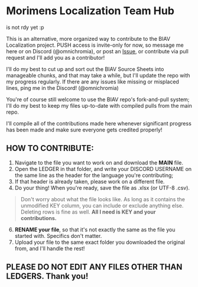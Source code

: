 # Morimens Localization Team Hub

is not rdy yet :p

This is an alternative, more organized way to contribute to the BIAV Localization project. PUSH access is invite-only for now, so message me here or on Discord (@omnichromia), or post an [Issue](https://github.com/omnichromia/morimens-volunteer-coordination/issues), or contribute via pull request and I'll add you as a contributor! 

I'll do my best to cut up and sort out the BIAV Source Sheets into manageable chunks, and that may take a while, but I'll update the repo with my progress regularly. If there are any issues like missing or misplaced lines, ping me in the Discord! (@omnichromia)

You're of course still welcome to use the BIAV repo's fork-and-pull system; I'll do my best to keep my files up-to-date with compiled pulls from the main repo.

I'll compile all of the contributions made here whenever significant progress has been made and make sure everyone gets credited properly!


## HOW TO CONTRIBUTE:

1. Navigate to the file you want to work on and download the **MAIN** file.
2. Open the LEDGER in that folder, and write your DISCORD USERNAME on the same line as the header for the language you're contributing;
3. If that header is already taken, please work on a different file.
4. Do your thing! When you're ready, save the file as .xlsx (or UTF-8 .csv).
> Don't worry about what the file looks like. As long as it contains the unmodified KEY column, you can include or exclude anything else.
> Deleting rows is fine as well. **All I need is KEY and your contributions.**
6. **RENAME your file**, so that it's not exactly the same as the file you started with. Specifics don't matter.
7. Upload your file to the same exact folder you downloaded the original from, and I'll handle the rest!



## PLEASE DO NOT EDIT ANY FILES OTHER THAN LEDGERS. Thank you!

